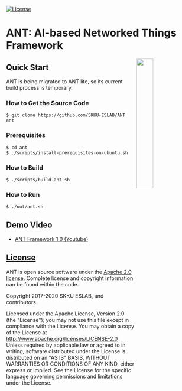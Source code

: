[![License](https://img.shields.io/badge/licence-Apache%202.0-brightgreen.svg?style=flat)](LICENSE)

# ANT: AI-based Networked Things Framework
<img src="https://raw.githubusercontent.com/SKKU-ESLAB/ANT/master/docs/logo.png" width="30%" align="right" />

## Quick Start
ANT is being migrated to ANT lite, so its current build process is temporary.

### How to Get the Source Code

```
$ git clone https://github.com/SKKU-ESLAB/ANT ant
```

### Prerequisites
```
$ cd ant
$ ./scripts/install-prerequisites-on-ubuntu.sh
```
<!--
```
# TARGET_BOARD=[rpi2,rpi3,oxu3,oxu4,tx1,tx2]
$ ./tools/install-deps.sh --target-board={TARGET_BOARD}
$ sudo apt-get install cmake python3 pip3
$ sudo pip3 install kconfiglib
```

### Build Configuration

You can configure how to build ANT framework with following commands.
```
$ ./menuconfig.py
```
-->

### How to Build
```
$ ./scripts/build-ant.sh
```
<!--
```
$ mkdir build && cd build
$ cmake ..
$ make -j4
```

If you changed your build configuration, you should make your ```build``` directory once again.

### How to Install
```
$ sudo make install
```
-->
### How to Run
```
$ ./out/ant.sh
```
<!--
```
$ sudo run_ant
```
-->

## Demo Video

* [ANT Framework 1.0 (Youtube)](https://www.youtube.com/watch?v=QHFb4IKi8wM&t=34s)

## [License](https://github.com/SKKU-ESLAB/ANT/wiki/License)
ANT is open source software under the [Apache 2.0 license](http://www.apache.org/licenses/LICENSE-2.0). Complete license and copyright information can be found within the code.

Copyright 2017-2020 SKKU ESLAB, and contributors.

Licensed under the Apache License, Version 2.0 (the "License"); you may not use this file except in compliance with the License. You may obtain a copy of the License at http://www.apache.org/licenses/LICENSE-2.0 Unless required by applicable law or agreed to in writing, software distributed under the License is distributed on an "AS IS" BASIS, WITHOUT WARRANTIES OR CONDITIONS OF ANY KIND, either express or implied. See the License for the specific language governing permissions and limitations under the License.
